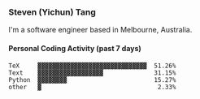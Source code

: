 ### Steven (Yichun) Tang

I'm a software engineer based in Melbourne, Australia.

#### Personal Coding Activity (past 7 days)
```
TeX     ▓▓▓▓▓▓▓▓▓▓▓▓▓▓▓▓▓▓▓▓▓▓▓▓▓▓▓▓▓▓  51.26%
Text    ▓▓▓▓▓▓▓▓▓▓▓▓▓▓▓▓▓▓              31.15%
Python  ▓▓▓▓▓▓▓▓                        15.27%
other   ▓                                2.33%
```
